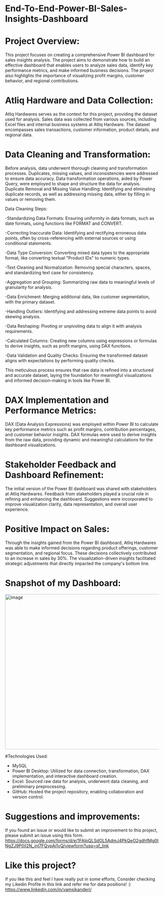 # End-To-End-Power-BI-Sales-Insights-Dashboard

# Project Overview:
This project focuses on creating a comprehensive Power BI dashboard for sales insights analysis. The project aims to demonstrate how to build an effective dashboard that enables users to analyze sales data, identify key performance metrics, and make informed business decisions. The project also highlights the importance of visualizing profit margins, customer behavior, and regional contributions.

# Atliq Hardware and Data Collection:
Atliq Hardwares serves as the context for this project, providing the dataset used for analysis. Sales data was collected from various sources, including Excel files and internal business systems at Atliq Hardware. The dataset encompasses sales transactions, customer information, product details, and regional data.

# Data Cleaning and Transformation:
Before analysis, data underwent thorough cleaning and transformation processes. Duplicates, missing values, and inconsistencies were addressed to ensure data accuracy. Data transformation operations, aided by Power Query, were employed to shape and structure the data for analysis.
Duplicate Removal and Missing Value Handling: Identifying and eliminating duplicate records, as well as addressing missing data, either by filling in values or removing them.

Data Cleaning Steps:

-Standardizing Data Formats: Ensuring uniformity in data formats, such as date formats, using functions like FORMAT and CONVERT.

-Correcting Inaccurate Data: Identifying and rectifying erroneous data points, often by cross-referencing with external sources or using conditional statements.

-Data Type Conversion: Converting mixed data types to the appropriate format, like converting textual "Product IDs" to numeric types.

-Text Cleaning and Normalization: Removing special characters, spaces, and standardizing text case for consistency.

-Aggregation and Grouping: Summarizing raw data to meaningful levels of granularity for analysis.

-Data Enrichment: Merging additional data, like customer segmentation, with the primary dataset.

-Handling Outliers: Identifying and addressing extreme data points to avoid skewing analysis.

-Data Reshaping: Pivoting or unpivoting data to align it with analysis requirements.

-Calculated Columns: Creating new columns using expressions or formulas to derive insights, such as profit margins, using DAX functions.

-Data Validation and Quality Checks: Ensuring the transformed dataset aligns with expectations by performing quality checks.

This meticulous process ensures that raw data is refined into a structured and accurate dataset, laying the foundation for meaningful visualizations and informed decision-making in tools like Power BI.

# DAX Implementation and Performance Metrics:
DAX (Data Analysis Expressions) was employed within Power BI to calculate key performance metrics such as profit margins, contribution percentages, and customer behavior insights. DAX formulas were used to derive insights from the raw data, providing dynamic and meaningful calculations for the dashboard visualizations.

# Stakeholder Feedback and Dashboard Refinement:
The initial version of the Power BI dashboard was shared with stakeholders at Atliq Hardwares. Feedback from stakeholders played a crucial role in refining and enhancing the dashboard. Suggestions were incorporated to improve visualization clarity, data representation, and overall user experience.

# Positive Impact on Sales:
Through the insights gained from the Power BI dashboard, Atliq Hardwares was able to make informed decisions regarding product offerings, customer segmentation, and regional focus. These decisions collectively contributed to an increase in sales by 30%. The visualization-driven insights facilitated strategic adjustments that directly impacted the company's bottom line.

# Snapshot of my Dashboard:

<img width="508" alt="image" src="https://github.com/vmk9/End-To-End-Power-BI-Sales-Insights-Dashboard/assets/106167638/f7ebcb22-510a-4544-aecb-ab823b818c7f">


#Technologies Used:
- MySQL
- Power BI Desktop: Utilized for data connection, transformation, DAX implementation, and interactive dashboard creation.
- Excel: Sourced raw data for analysis, underwent data cleaning, and preliminary preprocessing.
- GitHub: Hosted the project repository, enabling collaboration and version control.

# Suggestions and improvements:
If you found an issue or would like to submit an improvement to this project, please submit an issue using this form. https://docs.google.com/forms/d/e/1FAIpQLSdOL5AdmJ4PkQeO2gdhfMg0tNgZJ9P0il2N_jnl7FQvpAi1vQ/viewform?usp=sf_link

# Like this project?
If you like this and feel I have really put in some efforts, Consider checking my Likedin Profile in this link and refer me for data positions! :) https://www.linkedin.com/in/vamsikanderi/







